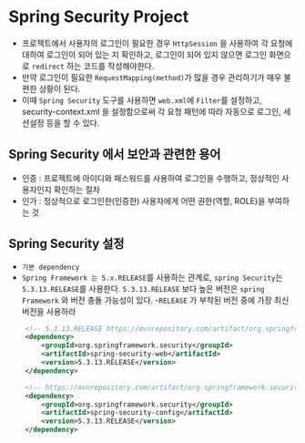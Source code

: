 # Spring Security Project
- 프로젝트에서 사용자의 로그인이 필요한 경우 `HttpSession` 을 사용하여 각 요청에 대하여 로그인이 되어 있는 지 확인하고, 로그인이 되어 있지 않으면 로그인 화면으로 `redirect` 하는 코드를 작성해야한다.
- 만약 로그인이 필요한 `RequestMapping(method)`가 많을 경우 관리하기가 매우 불편한 상황이 된다.
- 이때 `Spring Security` 도구를 사용하면 `web.xml`에 `Filter`를 설정하고, security-context.xml 을 설정함으로써 각 요청 패턴에 따라 자동으로 로그인, 세션설정 등을 할 수 있다.

## Spring Security 에서 보안과 관련한 용어
- 인증 : 프로젝트에 아이디와 패스워드를 사용하여 로그인을 수행하고, 정상적인 사용자인지 확인하는 절차
- 인가 : 정상적으로 로그인한(인증한) 사용자에게 어떤 권한(역할, ROLE)을 부여하는 것

## Spring Security 설정
- `기본 dependency` 
- `Spring Framework 는 5.x.RELEASE`를 사용하는 관계로, `spring Security`는 `5.3.13.RELEASE`를 사용한다. `5.3.13.RELEASE` 보다 높은 버전은 `spring Framework` 와 버전 충돌 가능성이 있다.
-`RELEASE` 가 부착된 버전 중에 가장 최신 버전을 사용하라
```xml
	<!-- 5.3.13.RELEASE https://mvnrepository.com/artifact/org.springframework.security/spring-security-web -->
	<dependency>
		<groupId>org.springframework.security</groupId>
		<artifactId>spring-security-web</artifactId>
		<version>5.3.13.RELEASE</version>
	</dependency>

	<!-- https://mvnrepository.com/artifact/org.springframework.security/spring-security-config -->
	<dependency>
		<groupId>org.springframework.security</groupId>
		<artifactId>spring-security-config</artifactId>
		<version>5.3.13.RELEASE</version>
	</dependency>

```